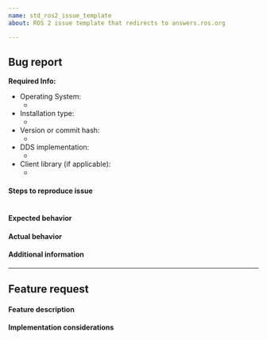 ```yaml
---
name: std_ros2_issue_template
about: ROS 2 issue template that redirects to answers.ros.org

---
```


<!--
For general questions, please ask on ROS answers: https://answers.ros.org, make sure to include at least the `ros2` tag and the rosdistro version you are running, e.g. `ardent`.
For general design discussions, please post on discourse: https://discourse.ros.org/c/ng-ros
For Bug report or feature requests, please fill out the relevant category below
-->

## Bug report

**Required Info:**

- Operating System:
  - <!-- OS and version (e.g. Windows 10, Ubuntu 16.04...) -->
- Installation type:
  - <!-- binaries or from source  -->
- Version or commit hash:
  - <!-- Output of git rev-parse HEAD, release version, or repos file  -->
- DDS implementation:
  - <!-- rmw_implementation used (e.g. Fast-RTPS, RTI Connext, etc -->
- Client library (if applicable):
  - <!-- e.g. rclcpp, rclpy, or N/A -->

#### Steps to reproduce issue
<!-- Detailed instructions on how to reliably reproduce this issue http://sscce.org/
``` code that can be copy-pasted is preferred ``` -->
```

```

#### Expected behavior

#### Actual behavior

#### Additional information

<!-- If you are reporting a bug delete everything below
     If you are requesting a feature deleted everything above this line -->
----
## Feature request

#### Feature description
<!-- Description in a few sentences what the feature consists of and what problem it will solve -->

#### Implementation considerations
<!-- Relevant information on how the feature could be implemented and pros and cons of the different solutions -->
